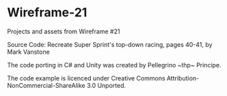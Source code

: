 # Wireframe-21
Projects and assets from Wireframe #21

Source Code: Recreate Super Sprint's top-down racing, pages 40-41, by Mark Vanstone

The code porting in C# and Unity was created by Pellegrino \~thp\~ Principe.

The code example is licenced under Creative Commons Attribution-NonCommercial-ShareAlike 3.0 Unported.
